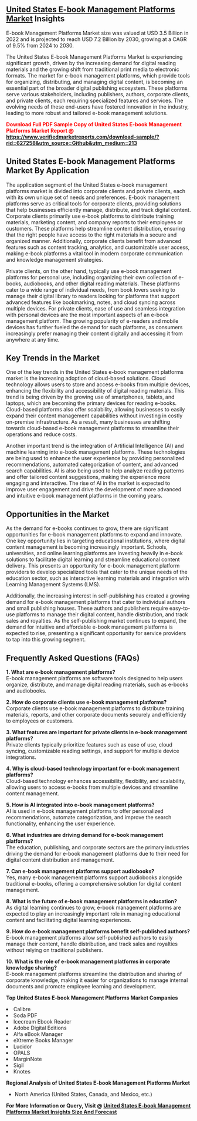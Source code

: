 <h2><a href="https://www.verifiedmarketreports.com/download-sample/?rid=627258&amp;utm_source=Github&amp;utm_medium=213" target="_blank">United States E-book Management Platforms Market</a> Insights</h2><p>E-book Management Platforms Market size was valued at USD 3.5 Billion in 2022 and is projected to reach USD 7.2 Billion by 2030, growing at a CAGR of 9.5% from 2024 to 2030.</p><p><p>The United States E-book Management Platforms Market is experiencing significant growth, driven by the increasing demand for digital reading materials and the growing shift from traditional print media to electronic formats. The market for e-book management platforms, which provide tools for organizing, distributing, and managing digital content, is becoming an essential part of the broader digital publishing ecosystem. These platforms serve various stakeholders, including publishers, authors, corporate clients, and private clients, each requiring specialized features and services. The evolving needs of these end-users have fostered innovation in the industry, leading to more robust and tailored e-book management solutions.</p><p><b><p><span class=""><span style="color: #ff0000;"><strong>Download Full PDF Sample Copy of United States E-book Management Platforms Market Report</strong> @ </span><a href="https://www.verifiedmarketreports.com/download-sample/?rid=627258&amp;utm_source=Github&amp;utm_medium=213" target="_blank">https://www.verifiedmarketreports.com/download-sample/?rid=627258&amp;utm_source=Github&amp;utm_medium=213</a></span></p></b></p><h2>United States E-book Management Platforms Market By Application</h2><p>The application segment of the United States e-book management platforms market is divided into corporate clients and private clients, each with its own unique set of needs and preferences. E-book management platforms serve as critical tools for corporate clients, providing solutions that help businesses efficiently manage, distribute, and track digital content. Corporate clients primarily use e-book platforms to distribute training materials, marketing content, and company reports to their employees or customers. These platforms help streamline content distribution, ensuring that the right people have access to the right materials in a secure and organized manner. Additionally, corporate clients benefit from advanced features such as content tracking, analytics, and customizable user access, making e-book platforms a vital tool in modern corporate communication and knowledge management strategies.</p><p>Private clients, on the other hand, typically use e-book management platforms for personal use, including organizing their own collection of e-books, audiobooks, and other digital reading materials. These platforms cater to a wide range of individual needs, from book lovers seeking to manage their digital library to readers looking for platforms that support advanced features like bookmarking, notes, and cloud syncing across multiple devices. For private clients, ease of use and seamless integration with personal devices are the most important aspects of an e-book management platform. The growing popularity of e-readers and mobile devices has further fueled the demand for such platforms, as consumers increasingly prefer managing their content digitally and accessing it from anywhere at any time.</p><h2>Key Trends in the Market</h2><p>One of the key trends in the United States e-book management platforms market is the increasing adoption of cloud-based solutions. Cloud technology allows users to store and access e-books from multiple devices, enhancing the flexibility and accessibility of digital reading materials. This trend is being driven by the growing use of smartphones, tablets, and laptops, which are becoming the primary devices for reading e-books. Cloud-based platforms also offer scalability, allowing businesses to easily expand their content management capabilities without investing in costly on-premise infrastructure. As a result, many businesses are shifting towards cloud-based e-book management platforms to streamline their operations and reduce costs.</p><p>Another important trend is the integration of Artificial Intelligence (AI) and machine learning into e-book management platforms. These technologies are being used to enhance the user experience by providing personalized recommendations, automated categorization of content, and advanced search capabilities. AI is also being used to help analyze reading patterns and offer tailored content suggestions, making the experience more engaging and interactive. The rise of AI in the market is expected to improve user engagement and drive the development of more advanced and intuitive e-book management platforms in the coming years.</p><h2>Opportunities in the Market</h2><p>As the demand for e-books continues to grow, there are significant opportunities for e-book management platforms to expand and innovate. One key opportunity lies in targeting educational institutions, where digital content management is becoming increasingly important. Schools, universities, and online learning platforms are investing heavily in e-book solutions to facilitate digital learning and streamline educational content delivery. This presents an opportunity for e-book management platform providers to develop specialized tools that cater to the unique needs of the education sector, such as interactive learning materials and integration with Learning Management Systems (LMS).</p><p>Additionally, the increasing interest in self-publishing has created a growing demand for e-book management platforms that cater to individual authors and small publishing houses. These authors and publishers require easy-to-use platforms to manage their digital content, handle distribution, and track sales and royalties. As the self-publishing market continues to expand, the demand for intuitive and affordable e-book management platforms is expected to rise, presenting a significant opportunity for service providers to tap into this growing segment.</p><h2>Frequently Asked Questions (FAQs)</h2><p><b>1. What are e-book management platforms?</b><br> E-book management platforms are software tools designed to help users organize, distribute, and manage digital reading materials, such as e-books and audiobooks.</p><p><b>2. How do corporate clients use e-book management platforms?</b><br> Corporate clients use e-book management platforms to distribute training materials, reports, and other corporate documents securely and efficiently to employees or customers.</p><p><b>3. What features are important for private clients in e-book management platforms?</b><br> Private clients typically prioritize features such as ease of use, cloud syncing, customizable reading settings, and support for multiple device integrations.</p><p><b>4. Why is cloud-based technology important for e-book management platforms?</b><br> Cloud-based technology enhances accessibility, flexibility, and scalability, allowing users to access e-books from multiple devices and streamline content management.</p><p><b>5. How is AI integrated into e-book management platforms?</b><br> AI is used in e-book management platforms to offer personalized recommendations, automate categorization, and improve the search functionality, enhancing the user experience.</p><p><b>6. What industries are driving demand for e-book management platforms?</b><br> The education, publishing, and corporate sectors are the primary industries driving the demand for e-book management platforms due to their need for digital content distribution and management.</p><p><b>7. Can e-book management platforms support audiobooks?</b><br> Yes, many e-book management platforms support audiobooks alongside traditional e-books, offering a comprehensive solution for digital content management.</p><p><b>8. What is the future of e-book management platforms in education?</b><br> As digital learning continues to grow, e-book management platforms are expected to play an increasingly important role in managing educational content and facilitating digital learning experiences.</p><p><b>9. How do e-book management platforms benefit self-published authors?</b><br> E-book management platforms allow self-published authors to easily manage their content, handle distribution, and track sales and royalties without relying on traditional publishers.</p><p><b>10. What is the role of e-book management platforms in corporate knowledge sharing?</b><br> E-book management platforms streamline the distribution and sharing of corporate knowledge, making it easier for organizations to manage internal documents and promote employee learning and development.</p></p><p><strong>Top United States E-book Management Platforms Market Companies</strong></p><div data-test-id=""><p><li>Calibre</li><li> Soda PDF</li><li> Icecream Ebook Reader</li><li> Adobe Digital Editions</li><li> Alfa eBook Manager</li><li> eXtreme Books Manager</li><li> Lucidor</li><li> OPALS</li><li> MarginNote</li><li> Sigil</li><li> Knotes</li></p><div><strong>Regional Analysis of&nbsp;United States E-book Management Platforms Market</strong></div><ul><li dir="ltr"><p dir="ltr">North America&nbsp;(United States, Canada, and Mexico, etc.)</p></li></ul><p><strong>For More Information or Query, Visit @&nbsp;</strong><strong><a href="https://www.verifiedmarketreports.com/product/e-book-management-platforms-market/?utm_source=Github&amp;utm_medium=213" target="_blank">United States E-book Management Platforms Market Insights Size And Forecast</a></strong></p></div>
